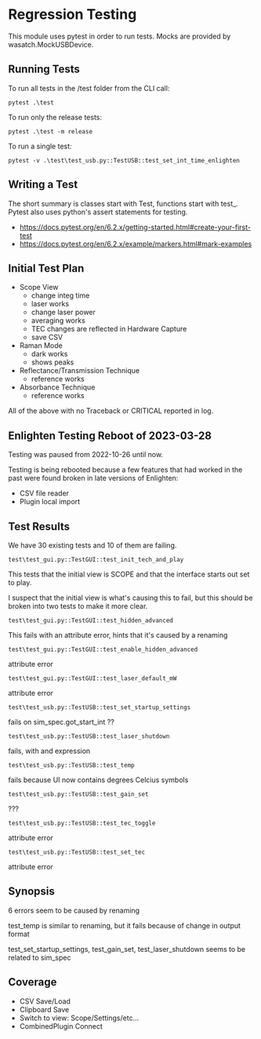 # Regression Testing

This module uses pytest in order to run tests.  Mocks are provided by wasatch.MockUSBDevice.

## Running Tests

To run all tests in the /test folder from the CLI call:

	pytest .\test

To run only the release tests:

    pytest .\test -m release

To run a single test:

    pytest -v .\test\test_usb.py::TestUSB::test_set_int_time_enlighten

## Writing a Test

The short summary is classes start with Test, functions start with test_. Pytest also uses python's assert statements for testing.

- https://docs.pytest.org/en/6.2.x/getting-started.html#create-your-first-test
- https://docs.pytest.org/en/6.2.x/example/markers.html#mark-examples

## Initial Test Plan

- Scope View
    - change integ time
    - laser works
    - change laser power
    - averaging works
    - TEC changes are reflected in Hardware Capture
    - save CSV
- Raman Mode
    - dark works
    - shows peaks
- Reflectance/Transmission Technique
    - reference works
- Absorbance Technique
    - reference works

All of the above with no Traceback or CRITICAL reported in log.

## Enlighten Testing Reboot of 2023-03-28

Testing was paused from 2022-10-26 until now.

Testing is being rebooted because a few features that had worked in the past were found broken in late versions of Enlighten:
- CSV file reader
- Plugin local import

## Test Results

We have 30 existing tests and 10 of them are failing.

`test\test_gui.py::TestGUI::test_init_tech_and_play`

This tests that the initial view is SCOPE and that the interface starts out set to play.

I suspect that the initial view is what's causing this to fail, but this should be broken into two tests to make it more clear.

`test\test_gui.py::TestGUI::test_hidden_advanced`

This fails with an attribute error, hints that it's caused by a renaming

`test\test_gui.py::TestGUI::test_enable_hidden_advanced`

attribute error

`test\test_gui.py::TestGUI::test_laser_default_mW`

attribute error

`test\test_usb.py::TestUSB::test_set_startup_settings`

fails on sim_spec.got_start_int ??

`test\test_usb.py::TestUSB::test_laser_shutdown`

fails, with and expression

`test\test_usb.py::TestUSB::test_temp`

fails because UI now contains degrees Celcius symbols

`test\test_usb.py::TestUSB::test_gain_set`

???

`test\test_usb.py::TestUSB::test_tec_toggle`

attribute error

`test\test_usb.py::TestUSB::test_set_tec`

attribute error

## Synopsis

6 errors seem to be caused by renaming

test_temp is similar to renaming, but it fails because of change in output format

test_set_startup_settings, test_gain_set, test_laser_shutdown seems to be related to sim_spec

## Coverage

- CSV Save/Load
- Clipboard Save
- Switch to view: Scope/Settings/etc...
- CombinedPlugin Connect